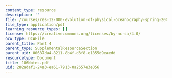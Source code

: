 ```yaml
---
content_type: resource
description: ''
file: /courses/res-12-000-evolution-of-physical-oceanography-spring-2007/282adaf124a3ea6179130a2657e3e056_186Notes.pdf
file_type: application/pdf
learning_resource_types: []
license: https://creativecommons.org/licenses/by-nc-sa/4.0/
ocw_type: OCWFile
parent_title: Part 4
parent_type: SupplementalResourceSection
parent_uid: 00687da4-8211-8b4f-d3f8-e1855d9eaedd
resourcetype: Document
title: 186Notes.pdf
uid: 282adaf1-24a3-ea61-7913-0a2657e3e056
---
```

